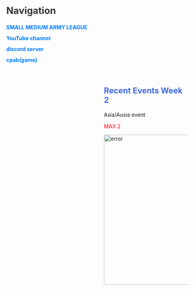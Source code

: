 <!DOCTYPE html>
<html>
<head>
  <style>
    /* Body styles */
    <body> {
      margin: 0;
      background: repeating-linear-gradient(
        0deg,         /* angle of the stripes */
        black,         /* start color */
        black 10px,    /* stripe size */
        black 10px,     /* stripe start */
        black 20px      /* stripe end */
      );
      color: white; 
      font-family: Arial, sans-serif;
      text-align: center;
      image-align: center;
      header-align: center;
    }

    /* Sidebar styles */
    .sidebar {
      position: fixed;      /* stays on the side */
      top: 0;
      left: 0;
      width: 150px;
      height: 100vh;        /* full screen height */
      background: cyan;
      border-right: 1px solid #ddd;
      padding: 20px;
      box-shadow: 2px 0 8px rgba(0,0,0,0.1);
      text-align: left;
    }

    .sidebar h2 {
      margin-top: 0;
      font-size: 25px;
      color: #333;
    }

    .sidebar a {
      display: block;
      margin: 12px 0;
      text-decoration: none;
      color: #007bff;
      font-weight: bold;
    }

    .sidebar a:hover {
      text-decoration: underline;
    }

    /* Push main content so it’s not behind sidebar */
    .content {
      margin-left: 240px; 
      padding: 20px;
    }
  </style>
</head>
<body>

  <!-- Sidebar -->
  <div class="sidebar">
    <h2>Navigation</h2>
    <a href="https://smarmyleague.wordpress.com/" target="_blank">SMALL MEDIUM ARMY LEAGUE</a>
    <a href="https://youtube.com/@arcticvikings?si=D4ylBQh1vhXm7Xrs" target="_blank">YouTube channel</a>
    <a href="https://discord.gg/u2E4caAQpX" target="_blank">discord server</a>
    <a href="https://cpabattleground.com" target="_blank">cpab(game)</a>
  </div>

  <!-- Main content -->
  <div class="content">
    <h2 style="color: royalblue;">Recent Events Week 2</h2>
    <p>Asia/Ausia event</p>
    <p style="color: red;">MAX 2</p>
    <img src="https://cdn.discordapp.com/attachments/1405700987422769222/1409629650510020770/Screenshot_20250825_215301_com.brave.browser.jpg?ex=68ae136a&is=68acc1ea&hm=d9cf62e26e03354f6c196e654faa9cc5c26cf9d7fabafe4a39377996060111f4&" 
         alt="error" width="400">
  </div>

</body>
</html>
